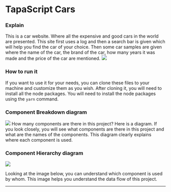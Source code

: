 # TapaScript Cars

### Explain

This is a car website. Where all the expensive and good cars in the world are presented. This site first uses a log and then a search bar is given which will help you find the car of your choice. Then some car samples are given where the name of the car, the brand of the car, how many years it was made and the price of the car are mentioned.
![](./public/screencapture-localhost-5173-2025-01-15-00_10_37.png)

### How to run it

If you want to use it for your needs, you can clone these files to your machine and customize them as you wish. After cloning it, you will need to install all the node packages. You will need to install the node packages using the `yarn` command.

### Component Breakdown diagram

![](https://i.ibb.co.com/kQpjH6w/Screenshot-2025-01-19-at-12-04-53-PM.png)
How many components are there in this project? Here is a diagram. If you look closely, you will see what components are there in this project and what are the names of the components. This diagram clearly explains where each component is used.

### Component Hierarchy diagram

![](https://i.ibb.co.com/74hN7Wk/Screenshot-2025-01-19-at-12-19-14-PM.png)

Looking at the image below, you can understand which component is used by whom. This image helps you understand the data flow of this project.

---